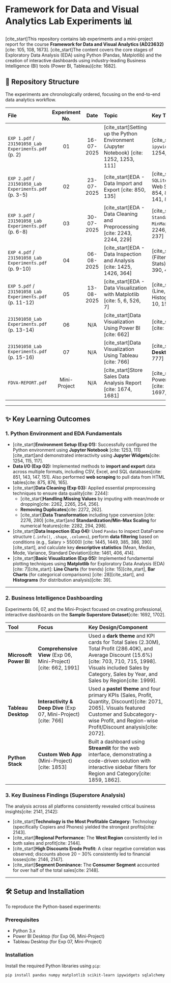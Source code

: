 # Framework for Data and Visual Analytics Lab Experiments 📊

[cite_start]This repository contains lab experiments and a mini-project report for the course **Framework for Data and Visual Analytics (AD23632)**[cite: 105, 108, 1673]. [cite_start]The content covers the core stages of Exploratory Data Analysis (EDA) using Python (Pandas, Matplotlib) and the creation of interactive dashboards using industry-leading Business Intelligence (BI) tools (Power BI, Tableau)[cite: 1682].

## 📁 Repository Structure

The experiments are chronologically ordered, focusing on the end-to-end data analytics workflow.

| File | Experiment No. | Date | Topic | Key Tools |
| :--- | :---: | :---: | :--- | :--- |
| `EXP 1.pdf` / `231501058_Lab Experiments.pdf` (p. 2) | 01 | 16-07-2025 | [cite_start]Setting up the Python Environment (Jupyter Notebook) [cite: 1252, 1253, 111] | [cite_start]`Jupyter`, `ipywidgets` [cite: 1254, 115, 117] |
| `EXP 2.pdf` / `231501058_Lab Experiments.pdf` (p. 3-5) | 02 | 23-07-2025 | [cite_start]EDA - Data Import and Export [cite: 850, 135] | [cite_start]`Pandas`, `SQLite`, `requests`, Web Scraping [cite: 854, 855, 138, 140, 141, 875] |
| `EXP 3.pdf` / `231501058_Lab Experiments.pdf` (p. 6-8) | 03 | 30-07-2025 | [cite_start]EDA - Data Cleaning and Preprocessing [cite: 2243, 2244, 229] | [cite_start]`Pandas`, `StandardScaler`, `MinMaxScaler` [cite: 2246, 2247, 2248, 237] |
| `EXP 4.pdf` / `231501058_Lab Experiments.pdf` (p. 9-10) | 04 | 06-08-2025 | [cite_start]EDA - Data Inspection and Analysis [cite: 1425, 1426, 364] | [cite_start]`Pandas` (Filtering, Descriptive Stats) [cite: 1429, 390, 406] |
| `EXP 5.pdf` / `231501058_Lab Experiments.pdf` (p. 11-12) | 05 | 13-08-2025 | [cite_start]EDA - Data Visualization with Matplotlib [cite: 5, 6, 526, 7] | [cite_start]`Matplotlib` (Line, Bar, Histograms) [cite: 10, 15, 28, 39] |
| `231501058_Lab Experiments.pdf` (p. 13-14) | 06 | N/A | [cite_start]Data Visualization Using Power BI [cite: 662] | [cite_start]**Power BI** [cite: 675, 1992] |
| `231501058_Lab Experiments.pdf` (p. 15-16) | 07 | N/A | [cite_start]Data Visualization Using Tableau [cite: 766] | [cite_start]**Tableau Desktop** [cite: 772, 777] |
| `FDVA-REPORT.pdf` | Mini-Project | N/A | [cite_start]Store Sales Data Analysis Report [cite: 1674, 1681] | [cite_start]Python, Power BI, Tableau [cite: 1682, 1696, 1697, 1698] |

***

## ✨ Key Learning Outcomes

### 1. Python Environment and EDA Fundamentals

* [cite_start]**Environment Setup (Exp 01):** Successfully configured the Python environment using **Jupyter Notebook** [cite: 1253, 111] [cite_start]and demonstrated interactivity using **Jupyter Widgets**[cite: 1254, 115, 117].
* **Data I/O (Exp 02):** Implemented methods to **import and export** data across multiple formats, including CSV, Excel, and SQL databases[cite: 851, 143, 147, 151]. Also performed **web scraping** to pull data from HTML tables[cite: 875, 876, 165].
* [cite_start]**Data Cleaning (Exp 03):** Applied essential preprocessing techniques to ensure data quality[cite: 2244]:
    * [cite_start]**Handling Missing Values** by imputing with mean/mode or dropping[cite: 2262, 2265, 254, 256].
    * **Removing Duplicates**[cite: 2272, 262].
    * [cite_start]**Data Transformation** including type conversion [cite: 2276, 280] [cite_start]and **Standardization/Min-Max Scaling** for numerical features[cite: 2282, 294, 298].
* [cite_start]**Data Inspection (Exp 04):** Used `Pandas` to inspect DataFrame structure (`.info()`, `.shape`, `.columns`), perform **data filtering** based on conditions (e.g., Salary > 55000) [cite: 1445, 1449, 385, 386, 390][cite_start], and calculate key **descriptive statistics** (Mean, Median, Mode, Variance, Standard Deviation)[cite: 1461, 406, 414].
* [cite_start]**Basic Visualization (Exp 05):** Implemented fundamental plotting techniques using **Matplotlib** for Exploratory Data Analysis (EDA) [cite: 7][cite_start]: **Line Charts** (for trends) [cite: 15][cite_start], **Bar Charts** (for categorical comparisons) [cite: 28][cite_start], and **Histograms** (for distribution analysis)[cite: 39].

***

### 2. Business Intelligence Dashboarding

Experiments 06, 07, and the Mini-Project focused on creating professional, interactive dashboards on the **Sample Superstore Dataset**[cite: 1692, 1702].

| Tool | Focus | Key Design/Component |
| :--- | :--- | :--- |
| **Microsoft Power BI** | **Comprehensive View** (Exp 06, Mini-Project) [cite: 662, 1991] | Used a **dark theme** and KPI cards for Total Sales ($2.30\text{M}$), Total Profit ($286.40\text{K}$), and Average Discount ($15.6\%$)[cite: 703, 710, 715, 1998]. Visuals included Sales by Category, Sales by Year, and Sales by Region[cite: 1999]. |
| **Tableau Desktop** | **Interactivity & Deep Dive** (Exp 07, Mini-Project) [cite: 766] | Used a **pastel theme** and four primary KPIs (Sales, Profit, Quantity, Discount)[cite: 2071, 2065]. Visuals featured Customer and Subcategory-wise Profit, and Region-wise Profit/Discount analysis[cite: 2072]. |
| **Python Stack** | **Custom Web App** (Mini-Project) [cite: 1853] | Built a dashboard using **Streamlit** for the web interface, demonstrating a code-driven solution with interactive sidebar filters for Region and Category[cite: 1859, 1862]. |

### 3. Key Business Findings (Superstore Analysis)

The analysis across all platforms consistently revealed critical business insights[cite: 2141, 2142]:
* [cite_start]**Technology is the Most Profitable Category:** Technology (specifically Copiers and Phones) yielded the strongest profits[cite: 2143].
* [cite_start]**Regional Performance:** The **West Region** consistently led in both sales and profit[cite: 2144].
* [cite_start]**High Discounts Erode Profit:** A clear negative correlation was observed; discounts above $20-30\%$ consistently led to financial losses[cite: 2146, 2147].
* [cite_start]**Segment Dominance:** The **Consumer Segment** accounted for over half of the total sales[cite: 2148].

***

## 🛠️ Setup and Installation

To reproduce the Python-based experiments:

### Prerequisites

* Python 3.x
* Power BI Desktop (for Exp 06, Mini-Project)
* Tableau Desktop (for Exp 07, Mini-Project)

### Installation

Install the required Python libraries using `pip`:

```bash
pip install pandas numpy matplotlib scikit-learn ipywidgets sqlalchemy requests openpyxl beautifulsoup4
